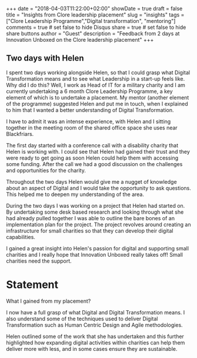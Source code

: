 +++
date = "2018-04-03T11:22:00+02:00"
showDate = true
draft = false
title = "Insights from Clore leadership placement"
slug = "insights"
tags = ["Clore Leadership Programme","Digital transformation", "mentoring"]
comments = true	# set false to hide Disqus
share = true	# set false to hide share buttons
author = "Guest"
description = "Feedback from 2 days at Innovation Unboxed on the Clore leadership placement"
+++

## Two days with Helen

I spent two days working alongside Helen, so that I could grasp what Digital Transformation means and to see what Leadership in a start-up feels like. Why did I do this? Well, I work as Head of IT for a military charity and I am currently undertaking a 6 month Clore Leadership Programme, a key element of which is to undertake a placement. My mentor (another element of the programme) suggested Helen and put me in touch, when I explained to him that I wanted a better understanding of Digital Transformation.

I have to admit it was an intense experience, with Helen and I sitting together in the meeting room of the shared office space she uses near Blackfriars.

The first day started with a conference call with a disability charity that Helen is working with. I could see that Helen had gained their trust and they were ready to get going as soon Helen could help them with accessing some funding. After the call we had a good discussion on the challenges and opportunities for the charity.

Throughout the two days Helen would give me a nugget of knowledge about an aspect of Digital and I would take the opportunity to ask questions. This helped me to deepen my understanding of the area.

During the two days I was working on a project that Helen had started on. By undertaking some desk based research and looking through what she had already pulled together I was able to outline the bare bones of an implementation plan for the project. The project revolves around creating an infrastructure for small charities so that they can develop their digital capabilities.

I gained a great insight into Helen&#39;s passion for digital and supporting small charities and I really hope that Innovation Unboxed really takes off! Small charities need the support.

# Statement

What I gained from my placement?

I now have a full grasp of what Digital and Digital Transformation means. I also understand some of the techniques used to deliver Digital Transformation such as Human Centric Design and Agile methodologies.

Helen outlined some of the work that she has undertaken and this further highlighted how expanding digital activities within charities can help them deliver more with less, and in some cases ensure they are sustainable.
